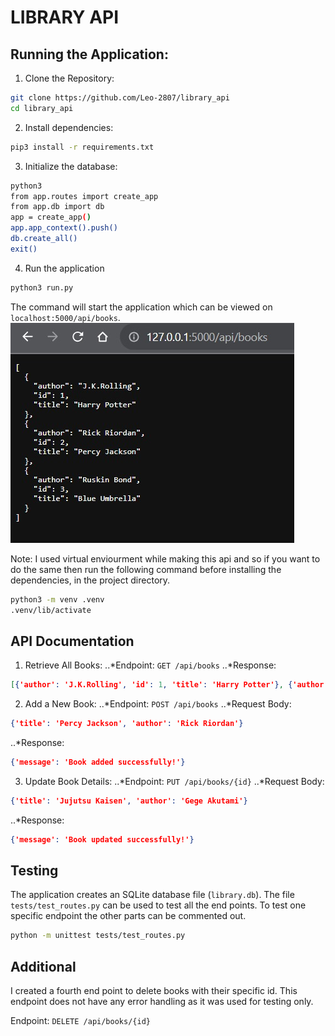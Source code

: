 # LIBRARY API

## Running the Application:

1. Clone the Repository:
```bash
git clone https://github.com/Leo-2807/library_api
cd library_api
```
2. Install dependencies:
```bash
pip3 install -r requirements.txt
```
3. Initialize the database:
```bash
python3
from app.routes import create_app
from app.db import db
app = create_app()
app.app_context().push()
db.create_all()
exit()
```
4. Run the application
```bash
python3 run.py
```
The command will start the application which can be viewed on `localhost:5000/api/books`.
![pic](https://github.com/Leo-2807/library_api/blob/main/pics/WhatsApp%20Image%202023-12-10%20at%2018.54.27_79a8449e.jpg)

Note:
I used virtual enviourment while making this api and so if you want to do the same then run the following command before installing the dependencies, in the project directory.
```bash
python3 -m venv .venv
.venv/lib/activate
```

## API Documentation

1. Retrieve All Books:
..*Endpoint: `GET /api/books`
..*Response:
```json
[{'author': 'J.K.Rolling', 'id': 1, 'title': 'Harry Potter'}, {'author': 'Rick Riordan', 'id': 2, 'title': 'Percy Jackson'}, {'author': 'Ruskin Bond', 'id': 3, 'title': 'Blue Umbrella'}]
```

2. Add a New Book:
..*Endpoint: `POST /api/books`
..*Request Body:
```json
{'title': 'Percy Jackson', 'author': 'Rick Riordan'}
```
..*Response:
```json
{'message': 'Book added successfully!'}
```

3. Update Book Details:
..*Endpoint: `PUT /api/books/{id}`
..*Request Body:
```json
{'title': 'Jujutsu Kaisen', 'author': 'Gege Akutami'}
```
..*Response:
```json
{'message': 'Book updated successfully!'}
```

## Testing

The application creates an SQLite database file (`library.db`).
The file `tests/test_routes.py` can be used to test all the end points. To test one specific endpoint the other parts can be commented out.
```bash
python -m unittest tests/test_routes.py
```

## Additional

I created a fourth end point to delete books with their specific id. This endpoint does not have any error handling as it was used for testing only.

Endpoint: `DELETE /api/books/{id}`
